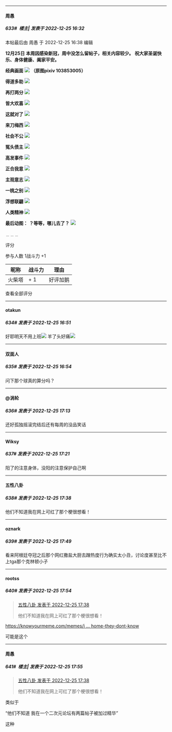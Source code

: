 

*****

####  周愚  
##### 633#         楼主| 发表于 2022-12-25 16:32

 本帖最后由 周愚 于 2022-12-25 16:38 编辑 

<strong>12月25日</strong>
<strong>本周因感染新冠，周中没怎么留帖子，相关内容较少。</strong>
<strong>祝大家圣诞快乐、身体健康、阖家平安。</strong>

<strong>经典画面</strong>
<strong><img src="https://p.sda1.dev/9/7af4feb96542d67ebbed25ec1e2be95d/santa.jpg" referrerpolicy="no-referrer"></strong>
<strong>（原图pixiv 103853005</strong><strong>）</strong>

<strong>得道多助</strong>
<strong><img src="https://p.sda1.dev/9/68de331560c393ec28a9395d98488cdb/foot1.png" referrerpolicy="no-referrer"></strong>

<strong>再打两分</strong>
<strong><img src="https://p.sda1.dev/9/ad124536b15437a6e818e2dee54ea090/basket.gif" referrerpolicy="no-referrer"></strong>

<strong>皆大欢喜</strong>
<strong><img src="https://p.sda1.dev/9/8740fa2b53afdfefdcae40db25cc3c52/foot2.png" referrerpolicy="no-referrer"></strong>

<strong>这就对了</strong>
<strong><img src="https://p.sda1.dev/9/aab8f733bcaae738d89443aabe568cd5/cringe.png" referrerpolicy="no-referrer"></strong>

<strong>来刀梅西</strong>
<strong><img src="https://p.sda1.dev/9/c7836fddb9e2155ed03a71d1227ed8eb/foot3.png" referrerpolicy="no-referrer"></strong>

<strong>社会不公</strong>
<strong><img src="https://p.sda1.dev/9/40e591635350005d9b84de0220d851f7/liver.jpg" referrerpolicy="no-referrer"></strong>

<strong>冤头债主</strong>
<strong><img src="https://p.sda1.dev/9/a6bed44d771435ab79b39ef70ea0c93e/jews.png" referrerpolicy="no-referrer"></strong>

<strong>高发事件</strong>
<strong><img src="https://p.sda1.dev/9/24c5846cc030703e671e8672c8831038/lives.png" referrerpolicy="no-referrer"></strong>

<strong>正合我意</strong>
<strong><img src="https://p.sda1.dev/9/79ef11f3a3c9a6a5c53fadce23c54702/lift.png" referrerpolicy="no-referrer"></strong>

<strong>主观意志</strong>
<strong><img src="https://p.sda1.dev/9/cb5369498e803611e71fb46aa1a55dec/national.png" referrerpolicy="no-referrer"></strong>

<strong>一桃之别</strong>
<strong><img src="https://p.sda1.dev/9/3b0c6b1965a48b879c89eef7c2908663/peach.jpg" referrerpolicy="no-referrer"></strong>

<strong>浮想联翩</strong>
<strong><img src="https://p.sda1.dev/9/9d34a31deeaa8ef8c5400a891c23be7c/succubus.png" referrerpolicy="no-referrer"></strong>

<strong>人类精神</strong>
<strong><img src="https://p.sda1.dev/9/1ed9896bb7a936ce4689178221bfc9e0/water.png" referrerpolicy="no-referrer"></strong>

<strong>最后动图：</strong>
<strong>？等等，哪儿去了？</strong>
<strong><img src="https://p.sda1.dev/9/be2923c7c0c4e91bb2393055e96e555b/where.gif" referrerpolicy="no-referrer"></strong>

﹍﹍﹍

评分

 参与人数 1战斗力 +1

|昵称|战斗力|理由|
|----|---|---|
| 火柴塔| + 1|好评加鹅|

查看全部评分



*****

####  otakun  
##### 634#       发表于 2022-12-25 16:51

好耶明天不用上班<img src="https://static.saraba1st.com/image/smiley/face2017/050.png" referrerpolicy="no-referrer">
羊了头好痛<img src="https://static.saraba1st.com/image/smiley/face2017/139.png" referrerpolicy="no-referrer">

*****

####  双面人  
##### 635#       发表于 2022-12-25 16:54

问下那个球真的算分吗？



*****

####  @涡轮  
##### 636#       发表于 2022-12-25 17:13

还好孤独摇滚完结后还有每周的没品笑话



*****

####  Wiksy  
##### 637#       发表于 2022-12-25 17:21

阳了的注意身体，没阳的注意保护自己啊



*****

####  五性八卦  
##### 638#       发表于 2022-12-25 17:38

他们不知道我在网上可红了那个梗很想看！



*****

####  oznark  
##### 639#       发表于 2022-12-25 17:49

看来阿根廷夺冠之后那个网红撒盐大厨去蹭热度行为确实太小丑，讨论度甚至比不上tga那个克林顿小子



*****

####  rootss  
##### 640#       发表于 2022-12-25 17:54

<blockquote><a href="httphttps://bbs.saraba1st.com/2b/forum.php?mod=redirect&amp;goto=findpost&amp;pid=59084295&amp;ptid=2078006" target="_blank">五性八卦 发表于 2022-12-25 17:38</a>

他们不知道我在网上可红了那个梗很想看！</blockquote>
[https://knowyourmeme.com/memes/i ... home-they-dont-know](https://knowyourmeme.com/memes/i-wish-i-was-at-home-they-dont-know)

可能是这个

*****

####  周愚  
##### 641#         楼主| 发表于 2022-12-25 17:55

<blockquote><a href="httphttps://bbs.saraba1st.com/2b/forum.php?mod=redirect&amp;goto=findpost&amp;pid=59084295&amp;ptid=2078006" target="_blank">五性八卦 发表于 2022-12-25 17:38</a>

他们不知道我在网上可红了那个梗很想看！</blockquote>
类似于

“他们不知道 我在一个二次元论坛有两篇帖子被加过精华”

这种

